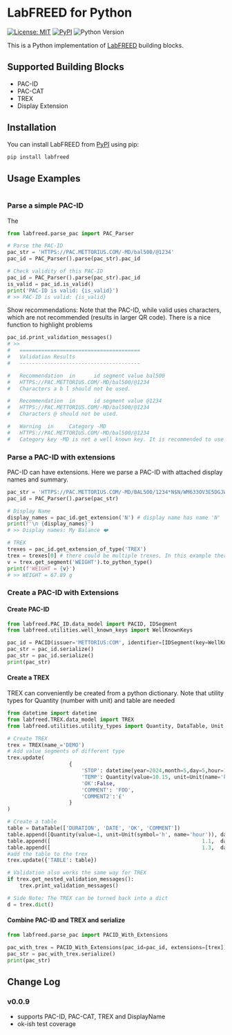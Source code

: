 # LabFREED for Python

[![License: MIT](https://img.shields.io/badge/License-MIT-blue.svg)](LICENSE) [![PyPI](https://img.shields.io/pypi/v/labfreed.svg)](https://pypi.org/project/labfreed/) ![Python Version](https://img.shields.io/pypi/pyversions/labfreed)

<!--
[![Tests](https://github.com/retothuerer/LabFREED/actions/workflows/ci.yml/badge.svg)](https://github.com/retothuerer/LabFREED/actions/workflows/ci.yml)
-->

This is a Python implementation of [LabFREED](www.labfreed.wega-it.com) building blocks.

## Supported Building Blocks
- PAC-ID
- PAC-CAT
- TREX
- Display Extension

## Installation
You can install LabFREED from [PyPI](https://pypi.org/project/labfreed/) using pip:

```bash
pip install labfreed
```


## Usage Examples
<!-- BEGIN EXAMPLES -->
```python

```

### Parse a simple PAC-ID 
The

```python
from labfreed.parse_pac import PAC_Parser

# Parse the PAC-ID
pac_str = 'HTTPS://PAC.METTORIUS.COM/-MD/bal500/@1234'
pac_id = PAC_Parser().parse(pac_str).pac_id

# Check validity of this PAC-ID
pac_id = PAC_Parser().parse(pac_str).pac_id
is_valid = pac_id.is_valid()
print('PAC-ID is valid: {is_valid}')
# >> PAC-ID is valid: {is_valid}
```

Show recommendations:
Note that the PAC-ID, while valid uses characters, which are not recommended (results in larger QR code).
There is a nice function to highlight problems

```python
pac_id.print_validation_messages()
# >>
#   =======================================
#   Validation Results
#   ---------------------------------------

#   Recommendation  in      id segment value bal500
#   HTTPS://PAC.METTORIUS.COM/-MD/bal500/@1234
#   Characters a b l should not be used.

#   Recommendation  in      id segment value @1234
#   HTTPS://PAC.METTORIUS.COM/-MD/bal500/@1234
#   Characters @ should not be used.

#   Warning  in     Category -MD
#   HTTPS://PAC.METTORIUS.COM/-MD/bal500/@1234
#   Category key -MD is not a well known key. It is recommended to use well known keys only
```

### Parse a PAC-ID with extensions
PAC-ID can have extensions. Here we parse a PAC-ID with attached display names and summary.

```python
pac_str = 'HTTPS://PAC.METTORIUS.COM/-MD/BAL500/1234*N$N/WM633OV3E5DGJW2BEG0PDM1EA7*SUM$TREX/WEIGHT$GRM:67.89'
pac_id = PAC_Parser().parse(pac_str)

# Display Name
display_names = pac_id.get_extension('N') # display name has name 'N'
print(f'\n {display_names}')
# >> Display names: My Balance ❤️

# TREX
trexes = pac_id.get_extension_of_type('TREX')
trex = trexes[0] # there could be multiple trexes. In this example there is only one, though
v = trex.get_segment('WEIGHT').to_python_type() 
print(f'WEIGHT = {v}')
# >> WEIGHT = 67.89 g
```

### Create a PAC-ID with Extensions

#### Create PAC-ID

```python
from labfreed.PAC_ID.data_model import PACID, IDSegment
from labfreed.utilities.well_known_keys import WellKnownKeys

pac_id = PACID(issuer='METTORIUS:COM', identifier=[IDSegment(key=WellKnownKeys.SERIAL, value='1234')])
pac_str = pac_id.serialize()
pac_str = pac_id.serialize()
print(pac_str)
```

#### Create a TREX 
TREX can conveniently be created from a python dictionary.
Note that utility types for Quantity (number with unit) and table are needed

```python
from datetime import datetime
from labfreed.TREX.data_model import TREX
from labfreed.utilities.utility_types import Quantity, DataTable, Unit

# Create TREX
trex = TREX(name_='DEMO') 
# Add value segments of different type
trex.update(   
                    {
                        'STOP': datetime(year=2024,month=5,day=5,hour=13,minute=6),
                        'TEMP': Quantity(value=10.15, unit=Unit(name='kelvin', symbol='K')),
                        'OK':False,
                        'COMMENT': 'FOO',
                        'COMMENT2':'£'
                    }
)

# Create a table
table = DataTable(['DURATION', 'DATE', 'OK', 'COMMENT'])
table.append([Quantity(value=1, unit=Unit(symbol='h', name='hour')), datetime.now(), True, 'FOO'])
table.append([                                                 1.1,  datetime.now(), True, 'BAR'])
table.append([                                                 1.3,  datetime.now(), False, 'BLUBB'])
#add the table to the trex
trex.update({'TABLE': table})

# Validation also works the same way for TREX
if trex.get_nested_validation_messages():
    trex.print_validation_messages()

# Side Note: The TREX can be turned back into a dict
d = trex.dict()
```

#### Combine PAC-ID and TREX and serialize

```python
from labfreed.parse_pac import PACID_With_Extensions

pac_with_trex = PACID_With_Extensions(pac_id=pac_id, extensions=[trex])
pac_str = pac_with_trex.serialize()
print(pac_str)
```

<!-- END EXAMPLES -->



## Change Log

### v0.0.9
- supports PAC-ID, PAC-CAT, TREX and DisplayName
- ok-ish test coverage